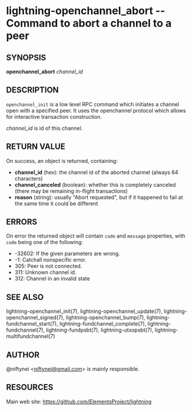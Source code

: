 lightning-openchannel\_abort -- Command to abort a channel to a peer
=====================================================================

SYNOPSIS
--------

**openchannel\_abort** *channel\_id*

DESCRIPTION
-----------

`openchannel_init` is a low level RPC command which initiates a channel
open with a specified peer. It uses the openchannel protocol
which allows for interactive transaction construction.

*channel\_id* is id of this channel.


RETURN VALUE
------------

[comment]: # (GENERATE-FROM-SCHEMA-START)
On success, an object is returned, containing:

- **channel\_id** (hex): the channel id of the aborted channel (always 64 characters)
- **channel\_canceled** (boolean): whether this is completely canceled (there may be remaining in-flight transactions)
- **reason** (string): usually "Abort requested", but if it happened to fail at the same time it could be different

[comment]: # (GENERATE-FROM-SCHEMA-END)

ERRORS
------

On error the returned object will contain `code` and `message` properties,
with `code` being one of the following:

- -32602: If the given parameters are wrong.
- -1: Catchall nonspecific error.
- 305: Peer is not connected.
- 311: Unknown channel id.
- 312: Channel in an invalid state

SEE ALSO
--------

lightning-openchannel\_init(7), lightning-openchannel\_update(7),
lightning-openchannel\_signed(7), lightning-openchannel\_bump(7),
lightning-fundchannel\_start(7), lightning-fundchannel\_complete(7),
lightning-fundchannel(7), lightning-fundpsbt(7), lightning-utxopsbt(7),
lightning-multifundchannel(7)

AUTHOR
------

@niftynei <<niftynei@gmail.com>> is mainly responsible.

RESOURCES
---------

Main web site: <https://github.com/ElementsProject/lightning>

[comment]: # ( SHA256STAMP:51ed12ef563f25e818645df9d84a70d409f2dc0404d4ec2f754f0bbadbc06a52)
